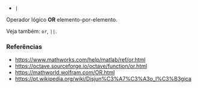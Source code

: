 - `|`

Operador lógico **OR** elemento-por-elemento.

Veja também: `or`, `||`.

### Referências

- https://www.mathworks.com/help/matlab/ref/or.html
- https://octave.sourceforge.io/octave/function/or.html
- https://mathworld.wolfram.com/OR.html
- https://pt.wikipedia.org/wiki/Disjun%C3%A7%C3%A3o_l%C3%B3gica
